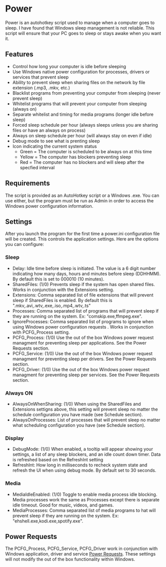 # Power
Power is an autohotkey script used to manage when a computer goes to sleep.  I have found that Windows sleep management is not reliable.  This script will ensure that your PC goes to sleep or stays awake when you want it.

## Features
* Control how long your computer is idle before sleeping
* Use Windows native power configuration for processes, drivers or services that prevent sleep
* Ability to prevent sleep when sharing files on the network by file extension (.mp3, .mkv, etc.)
* Blacklist programs from preventing your computer from sleeping (never prevent sleep)
* Whitelist programs that will prevent your computer from sleeping (always on)
* Separate whitelist and timing for media programs (longer idle before sleep)
* Forced sleep schedule per hour (always sleeps unless you are sharing files or have an always on process)
* Always on sleep schedule per hour (will always stay on even if idle)
* Debug mode to see what is prenting sleep
* Icon indicating the current system status
	* Green = The computer is scheduled to be always on at this time
	* Yellow = The computer has blockers preventing sleep
	* Red = The computer has no blockers and will sleep after the specfied interval

## Requirements
The script is provided as an AutoHotkey script or a Windows .exe.  You can use either, but the program must be run as Admin in order to access the Windows power configuration information.

## Settings
After you launch the program for the first time a power.ini configuration file will be created.  This controls the application settings.  Here are the options you can configure:

### Sleep
* Delay: Idle time before sleep is initiated.  The value is a 6 digit number indicating how many days, hours and minutes before sleep (DDHHMM).  By default this is set to 000010 (10 minutes).
* SharedFiles: (1/0) Prevents sleep if the system has open shared files.  Works in conjunction with the Extensions setting.
* Extensions: Comma separated list of file extensions that will prevent sleep if SharedFiles is enabled.  By default this is ".mkv,.avi,.wtv,.exe,.iso,.mp4,.wtv,.ts"
* Processes: Comma separated list of programs that will prevent sleep if they are running on the system.  Ex: "comskip.exe,ffmpeg.exe".
* IgnoreProcesses: Comma separated list of programs to ignore when using Windows power configuration requests .  Works in conjunction with PCFG_Process setting.
* PCFG_Process: (1/0) Use the out of the box Windows power request managment for preventing sleep per applications.  See the Power Requests section.
* PCFG_Service: (1/0) Use the out of the box Windows power request managment for preventing sleep per drivers.  See the Power Requests section.
* PCFG_Driver: (1/0) Use the out of the box Windows power request managment for preventing sleep per services.  See the Power Requests section.

### Always ON
* AlwaysOnWhenSharing: (1/0) When using the SharedFiles and Extensions settigns above, this setting will prevent sleep no matter the schedule configuration you have made (see Schedule section).
* AlwaysOnProcesses: List of processes that will prevent sleep no matter what scheduling configuration you have (see Schedule section).

### Display
* DebugMode: (1/0) When enabled, a tooltip will appear showing your settings, a list of any sleep blockers, and an idle count down timer.  Data is refreshed based on the RefreshInt setting
* RefreshInt: How long in milliseconds to recheck system state and refresh the UI when using debug mode.  By default set to 30 seconds.

### Media
* MediaIdleEnabled: (1/0) Toggle to enable media process idle blocking.  Media processes work the same as Processes except there is separate idle timeout.  Good for music, videos, and games.
* MediaProcesses: Comma separated list of media programs to hat will prevent sleep if they are running on the system.  Ex: "ehshell.exe,kodi.exe,spotify.exe".

## Power Requests
The PCFG_Process, PCFG_Service, PCFG_Driver work in conjunction with Windows application, driver and service [Power Requests](https://docs.microsoft.com/en-us/windows-hardware/design/device-experiences/powercfg-command-line-options#option_requests).  These settings will not modify the out of the box functionality within Windows.
